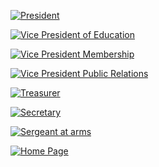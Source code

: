 [![President](https://user-images.githubusercontent.com/99045240/177621602-d96895fd-e046-4265-b0c2-bdf413e0d9b7.png)](https://www.toastmasters.org/resources/president-overview)

[![Vice President of Education](https://user-images.githubusercontent.com/99045240/177620916-49ed435d-bc46-4e3b-acc3-0bc1b911360f.png)](https://www.toastmasters.org/resources/vice-president-education-overview)

[![Vice President Membership](https://user-images.githubusercontent.com/99045240/177622015-541570ef-f5e6-4f80-86c6-41fb8b4e59f3.png)](https://www.toastmasters.org/resources/vice-president-membership-overview)
 
[![Vice President Public Relations](https://user-images.githubusercontent.com/99045240/177622741-c755cd1d-63f4-4741-b130-e58c9411cf17.png)](https://www.toastmasters.org/leadership-central/club-officer-tools/club-officer-roles/public-relations/vppr-responsibilities)

[![Treasurer](https://user-images.githubusercontent.com/99045240/179060034-25ea667b-29e0-4d10-8793-fce5f49919b2.png)](https://www.toastmasters.org/resources/treasurer-overview)

[![Secretary](https://user-images.githubusercontent.com/99045240/177623188-07854006-d7cd-48bf-8c49-6812a4bf6367.png)](https://www.toastmasters.org/resources/secretary-overview)

[![Sergeant at arms](https://user-images.githubusercontent.com/99045240/177623400-ec7e4e85-08c3-4fb5-855d-a3a8874d230b.png)](https://www.toastmasters.org/resources/sergeant-at-arms-overview)

[![Home Page](https://user-images.githubusercontent.com/99045240/177634495-48f7fbbf-1aa5-4b50-a696-e13491780ad2.png)](https://loannhoa.github.io/Freenome-Toastmasters/)
